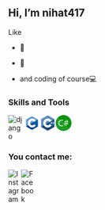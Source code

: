 ##  Hi, I’m nihat417 
Like 

- :beer:

- :car:

- and coding of course:computer:

### Skills and Tools
<img align="left" alt="django" width="32px" src="https://mvblog.ru/wp-content/uploads/2022/01/icon-python.png"/>
<img align="left" alt="HTML5" width="32px" src="https://raw.githubusercontent.com/github/explore/f3e22f0dca2be955676bc70d6214b95b13354ee8/topics/c/c.png"/>
<img align="left" alt="HTML5" width="32px" src="https://raw.githubusercontent.com/github/explore/180320cffc25f4ed1bbdfd33d4db3a66eeeeb358/topics/cpp/cpp.png"/>
<img align="left" alt="HTML5" width="32px" src="https://raw.githubusercontent.com/github/explore/80688e429a7d4ef2fca1e82350fe8e3517d3494d/topics/csharp/csharp.png"/>

<br />
<br />
<br />


### You contact me:

[<img align="left" alt="Instagram" width="26px" src="https://cdn-icons-png.flaticon.com/128/2111/2111463.png"/>][instagram]
[<img align="left" alt="Facebook" width="26px" src="https://e7.pngegg.com/pngimages/381/16/png-clipart-social-media-computer-icons-social-network-facebook-facebook-trademark-logo.png"/>][Facebook]


[instagram]:https://www.instagram.com/nihat417/
[Facebook]:https://www.facebook.com/profile.php?id=100009749131612

<!---
nihat417/nihat417 is a ✨ special ✨ repository because its `README.md` (this file) appears on your GitHub profile.
You can click the Preview link to take a look at your changes.
--->
